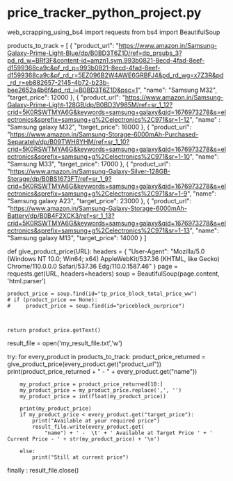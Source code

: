 # price_tracker_python_project.py
web_scrapping_using_bs4
import requests
from bs4 import BeautifulSoup

products_to_track = [
    {
        "product_url": "https://www.amazon.in/Samsung-Galaxy-Prime-Light-Blue/dp/B0BD3T6Z1D/ref=dp_prsubs_3?pd_rd_w=BRf3F&content-id=amzn1.sym.993b0821-8ecd-4fad-8eef-d1599368ca9c&pf_rd_p=993b0821-8ecd-4fad-8eef-d1599368ca9c&pf_rd_r=5EZ096B2W4AWE6GRBFJ4&pd_rd_wg=x7Z3R&pd_rd_r=eb882657-2145-4b72-b23b-bee2652a4b6f&pd_rd_i=B0BD3T6Z1D&psc=1",
        "name": "Samsung M32",
        "target_price": 12000
    },
    {
        "product_url": "https://www.amazon.in/Samsung-Galaxy-Prime-Light-128GB/dp/B0BD3V985M/ref=sr_1_12?crid=5K0RSWTMYA6G&keywords=samsung+galaxy&qid=1676973278&s=electronics&sprefix=samsung+g%2Celectronics%2C971&sr=1-12",
        "name" : "Samsung galaxy M32",
        "target_price": 16000
    },
    {
        "product_url": "https://www.amazon.in/Samsung-Storage-6000mAh-Purchased-Separately/dp/B09TWH8YHM/ref=sr_1_10?crid=5K0RSWTMYA6G&keywords=samsung+galaxy&qid=1676973278&s=electronics&sprefix=samsung+g%2Celectronics%2C971&sr=1-10",
        "name": "Samsung M33",
        "target_price": 17000
    },
    {
        "product_url": "https://www.amazon.in/Samsung-Galaxy-Silver-128GB-Storage/dp/B0BS1673FT/ref=sr_1_9?crid=5K0RSWTMYA6G&keywords=samsung+galaxy&qid=1676973278&s=electronics&sprefix=samsung+g%2Celectronics%2C971&sr=1-9",
        "name": "Samsung galaxy A23",
        "target_price": 23000
    },
    {
        "product_url": "https://www.amazon.in/Samsung-Galaxy-Storage-6000mAh-Battery/dp/B0B4F2XCK3/ref=sr_1_13?crid=5K0RSWTMYA6G&keywords=samsung+galaxy&qid=1676973278&s=electronics&sprefix=samsung+g%2Celectronics%2C971&sr=1-13",
        "name": "Samsung galaxy M13",
        "target_price": 14000
    }
]

def give_product_price(URL):
    headers = {
        "User-Agent": "Mozilla/5.0 (Windows NT 10.0; Win64; x64) AppleWebKit/537.36 (KHTML, like Gecko) Chrome/110.0.0.0 Safari/537.36 Edg/110.0.1587.46"
    }
    page = requests.get(URL, headers=headers)
    soup = BeautifulSoup(page.content, 'html.parser')

    product_price = soup.find(id="tp_price_block_total_price_ww")
    # if (product_price == None):
    #     product_price = soup.find(id="priceblock_ourprice")



    return product_price.getText()

result_file = open('my_result_file.txt','w')

try:
    for every_product in products_to_track:
        product_price_returned = give_product_price(every_product.get("product_url"))
        print(product_price_returned + " - " + every_product.get("name"))

        my_product_price = product_price_returned[10:]
        my_product_price = my_product_price.replace(',', '')
        my_product_price = int(float(my_product_price))

        print(my_product_price)
        if my_product_price < every_product.get("target_price"):
            print("Available at your required price")
            result_file.write(every_product.get(
                "name") + ' -  \t' + ' Available at Target Price ' + ' Current Price - ' + str(my_product_price) + '\n')

        else:
            print("Still at current price")

finally :
    result_file.close()
